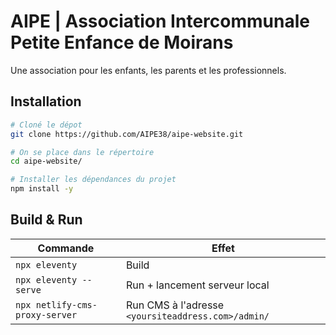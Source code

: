 # AIPE | Association Intercommunale Petite Enfance de Moirans

Une association pour les enfants, les parents et les professionnels.

## Installation

```bash
# Cloné le dépot
git clone https://github.com/AIPE38/aipe-website.git

# On se place dans le répertoire
cd aipe-website/

# Installer les dépendances du projet
npm install -y
```

## Build & Run

|Commande|Effet|
|--------|-----|
|`npx eleventy`|Build|
|`npx eleventy --serve`|Run + lancement serveur local|
|`npx netlify-cms-proxy-server`|Run CMS à l'adresse `<yoursiteaddress.com>/admin/`|